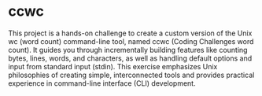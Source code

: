 # ccwc
 This project is a hands-on challenge to create a custom version of the Unix wc (word count) command-line tool, named ccwc (Coding Challenges word count). It guides you through incrementally building features like counting bytes, lines, words, and characters, as well as handling default options and input from standard input (stdin). This exercise emphasizes Unix philosophies of creating simple, interconnected tools and provides practical experience in command-line interface (CLI) development.
